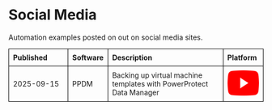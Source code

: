 <style>
table {
  width: 100%;
  table-layout: fixed; /* Ensures column widths are respected */
  border-collapse: collapse;
}

th, td {
  border: 1px solid black;
  padding: 8px;
  text-align: left;
  word-wrap: break-word; /* This is the key property for wrapping long words */
}
</style>
# Social Media
Automation examples posted on out on social media sites.

   <table style="width:100%; table-layout: auto;">
      <thead>
        <tr>
          <th>Published</th>
          <th>Software</th>
          <th>Description</th>
          <th>Platform</th>
        </tr>
      </thead>
      <tbody>
        <tr>
          <td width="100">2025-09-15</td>
          <td>PPDM</td>
          <td>Backing up virtual machine templates with PowerProtect Data Manager</td>
          <td>
            <a href="http://www.youtube.com/watch?feature=player_embedded&v=YOUTUBE_VIDEO_ID_HERE" target="_blank"><img src="/assets/YouTube_icon.png" alt="YouTube" height="50"/></a> 
          </td>
        </tr>
      </tbody>
    </table>